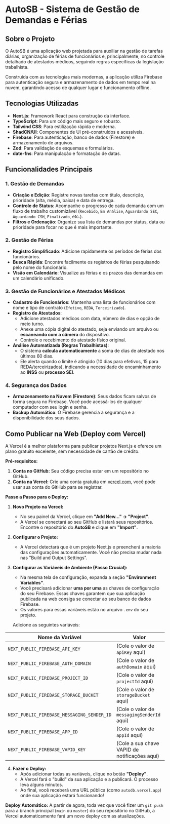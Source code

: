 # AutoSB - Sistema de Gestão de Demandas e Férias

## Sobre o Projeto

O AutoSB é uma aplicação web projetada para auxiliar na gestão de tarefas diárias, organização de férias de funcionários e, principalmente, no controle detalhado de atestados médicos, seguindo regras específicas da legislação trabalhista.

Construída com as tecnologias mais modernas, a aplicação utiliza Firebase para autenticação segura e armazenamento de dados em tempo real na nuvem, garantindo acesso de qualquer lugar e funcionamento offline.

## Tecnologias Utilizadas

- **Next.js**: Framework React para construção da interface.
- **TypeScript**: Para um código mais seguro e robusto.
- **Tailwind CSS**: Para estilização rápida e moderna.
- **ShadCN/UI**: Componentes de UI pré-construídos e acessíveis.
- **Firebase**: Para autenticação, banco de dados (Firestore) e armazenamento de arquivos.
- **Zod**: Para validação de esquemas e formulários.
- **date-fns**: Para manipulação e formatação de datas.

## Funcionalidades Principais

### 1. Gestão de Demandas
- **Criação e Edição**: Registre novas tarefas com título, descrição, prioridade (alta, média, baixa) e data de entrega.
- **Controle de Status**: Acompanhe o progresso de cada demanda com um fluxo de trabalho customizável (`Recebido`, `Em Análise`, `Aguardando SEC`, `Aguardando CSH`, `Finalizado`, etc.).
- **Filtros e Ordenação**: Organize sua lista de demandas por status, data ou prioridade para focar no que é mais importante.

### 2. Gestão de Férias
- **Registro Simplificado**: Adicione rapidamente os períodos de férias dos funcionários.
- **Busca Rápida**: Encontre facilmente os registros de férias pesquisando pelo nome do funcionário.
- **Visão em Calendário**: Visualize as férias e os prazos das demandas em um calendário unificado.

### 3. Gestão de Funcionários e Atestados Médicos
- **Cadastro de Funcionários**: Mantenha uma lista de funcionários com nome e tipo de contrato (`Efetivo`, `REDA`, `Terceirizado`).
- **Registro de Atestados**:
    - Adicione atestados médicos com data, número de dias e opção de meio turno.
    - Anexe uma cópia digital do atestado, seja enviando um arquivo ou **escaneando com a câmera** do dispositivo.
    - Controle o recebimento do atestado físico original.
- **Análise Automatizada (Regras Trabalhistas)**:
    - O sistema **calcula automaticamente** a soma de dias de atestado nos últimos 60 dias.
    - Ele alerta quando o limite é atingido (10 dias para efetivos, 15 para REDA/terceirizados), indicando a necessidade de encaminhamento ao **INSS** ou **processo SEI**.

### 4. Segurança dos Dados
- **Armazenamento na Nuvem (Firestore)**: Seus dados ficam salvos de forma segura no Firebase. Você pode acessá-los de qualquer computador com seu login e senha.
- **Backup Automático**: O Firebase gerencia a segurança e a disponibilidade dos seus dados.

## Como Publicar na Web (Deploy com Vercel)

A Vercel é a melhor plataforma para publicar projetos Next.js e oferece um plano gratuito excelente, sem necessidade de cartão de crédito.

**Pré-requisitos:**
1.  **Conta no GitHub:** Seu código precisa estar em um repositório no GitHub.
2.  **Conta na Vercel:** Crie uma conta gratuita em [vercel.com](https://vercel.com/), você pode usar sua conta do GitHub para se registrar.

**Passo a Passo para o Deploy:**

1.  **Novo Projeto na Vercel:**
    *   No seu painel da Vercel, clique em **"Add New..." -> "Project"**.
    *   A Vercel se conectará ao seu GitHub e listará seus repositórios. Encontre o repositório do **AutoSB** e clique em **"Import"**.

2.  **Configurar o Projeto:**
    *   A Vercel detectará que é um projeto Next.js e preencherá a maioria das configurações automaticamente. Você não precisa mudar nada nas "Build and Output Settings".

3.  **Configurar as Variáveis de Ambiente (Passo Crucial):**
    *   Na mesma tela de configuração, expanda a seção **"Environment Variables"**.
    *   Você precisará adicionar **uma por uma** as chaves de configuração do seu Firebase. Essas chaves garantem que sua aplicação publicada na web consiga se conectar ao seu banco de dados Firebase.
    *   Os valores para essas variáveis estão no arquivo `.env` do seu projeto.

    Adicione as seguintes variáveis:

| Nome da Variável                                  | Valor                                         |
| ------------------------------------------------- | --------------------------------------------- |
| `NEXT_PUBLIC_FIREBASE_API_KEY`                    | (Cole o valor de `apiKey` aqui)                 |
| `NEXT_PUBLIC_FIREBASE_AUTH_DOMAIN`                | (Cole o valor de `authDomain` aqui)             |
| `NEXT_PUBLIC_FIREBASE_PROJECT_ID`                 | (Cole o valor de `projectId` aqui)              |
| `NEXT_PUBLIC_FIREBASE_STORAGE_BUCKET`             | (Cole o valor de `storageBucket` aqui)          |
| `NEXT_PUBLIC_FIREBASE_MESSAGING_SENDER_ID`        | (Cole o valor de `messagingSenderId` aqui)    |
| `NEXT_PUBLIC_FIREBASE_APP_ID`                     | (Cole o valor de `appId` aqui)                  |
| `NEXT_PUBLIC_FIREBASE_VAPID_KEY`                  | (Cole a sua chave VAPID de notificações aqui) |


4.  **Fazer o Deploy:**
    *   Após adicionar todas as variáveis, clique no botão **"Deploy"**.
    *   A Vercel fará o "build" da sua aplicação e a publicará. O processo leva alguns minutos.
    *   Ao final, você receberá uma URL pública (como `autodb.vercel.app`) onde sua aplicação estará funcionando!

**Deploy Automático:** A partir de agora, toda vez que você fizer um `git push` para a branch principal (`main` ou `master`) do seu repositório no GitHub, a Vercel automaticamente fará um novo deploy com as atualizações.
